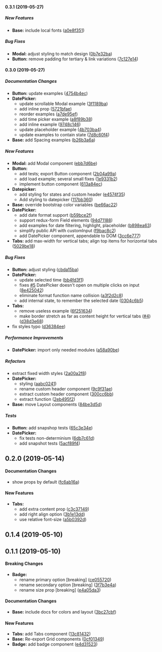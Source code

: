 #### 0.3.1 (2019-05-27)

##### New Features

* **Base:**  include local fonts ([a0e8f351](https://github.com/SynetoNet/compass-react/commit/a0e8f3512668e86590cf7232d2608d78c3da32cf))

##### Bug Fixes

* **Modal:**  adjust styling to match design ([0b7e32ba](https://github.com/SynetoNet/compass-react/commit/0b7e32baa76efab1d5fbaf0be4d18b090d417f3f))
* **Button:**  remove padding for tertiary & link variations ([7c127e14](https://github.com/SynetoNet/compass-react/commit/7c127e14cf746d58e89cca4ec516a0ad0405f38a))

#### 0.3.0 (2019-05-27)

##### Documentation Changes

* **Button:**  update examples ([4754b4ec](https://github.com/SynetoNet/compass-react/commit/4754b4ec67651167ddc8c07736e9d20b975a7b38))
* **DatePicker:**
  *  update scrollable Modal example ([3f1189ba](https://github.com/SynetoNet/compass-react/commit/3f1189ba2f66a545f3c363397228f5bc286135b3))
  *  add inline prop ([5721bfae](https://github.com/SynetoNet/compass-react/commit/5721bfaee940387ca4318a2c693c4f4a2b37ec15))
  *  reorder examples ([a7de95ef](https://github.com/SynetoNet/compass-react/commit/a7de95efe58e26dda98c59d7060550838f48f339))
  *  add time picker example ([a8f89b38](https://github.com/SynetoNet/compass-react/commit/a8f89b38d27fa2be733d778ce58cdcd8905fd85d))
  *  add inline example ([9748c146](https://github.com/SynetoNet/compass-react/commit/9748c146efc4eccbcf6345aef2e733b0b8420499))
  *  update placeholder example ([4b703ba4](https://github.com/SynetoNet/compass-react/commit/4b703ba41f8308675e88400b9650e901c65d75e6))
  *  update examples to contain state ([7d8c60f4](https://github.com/SynetoNet/compass-react/commit/7d8c60f408f0d6afbdd68e39523e767945a492f2))
* **Base:**  add Spacing examples ([b26b3a6a](https://github.com/SynetoNet/compass-react/commit/b26b3a6aabd98f7bc024e8832a3b8e5c5de1cb86))

##### New Features

* **Modal:**  add Modal component ([ebb7d6be](https://github.com/SynetoNet/compass-react/commit/ebb7d6be8f0a64906a29e97a54842a3082d47fab))
* **Button:**
  *  add tests; export Button component ([2b04a99a](https://github.com/SynetoNet/compass-react/commit/2b04a99a121bc5130479af7286e634e07a31a851))
  *  add load example; several small fixes ([1e9331b2](https://github.com/SynetoNet/compass-react/commit/1e9331b2bbedf64ff5ee5c9a83bfafa53594e13e))
  *  implement button component ([613a84ec](https://github.com/SynetoNet/compass-react/commit/613a84ec363f85f9cc0c922ac866fc226c69ca5d))
* **Datepicker:**
  *  add styling for states and custom header ([e4574f35](https://github.com/SynetoNet/compass-react/commit/e4574f354c8b69295efc38261e570d7cf1569596))
  *  Add styling to datepicker ([117bb360](https://github.com/SynetoNet/compass-react/commit/117bb360f12047d1cba512b2a3a37821389fa849))
* **Base:**  override bootstrap color variables ([be66ac22](https://github.com/SynetoNet/compass-react/commit/be66ac22a96aeca56d4a1af8f811d51a5c767ece))
* **DatePicker:**
  *  add date format support ([b59bce2f](https://github.com/SynetoNet/compass-react/commit/b59bce2f43e525ebc4eac2412185885aae968cf6))
  *  support redux-form Field elements ([94d71188](https://github.com/SynetoNet/compass-react/commit/94d7118853e50cd8df014b939266e715a7bab81e))
  *  add examples for date filtering, highlight, placeholder ([b898ea63](https://github.com/SynetoNet/compass-react/commit/b898ea636ee21a55a46f21c84f6512c6cbc7a8ee))
  *  simplify public API with customInput ([f9bac8c2](https://github.com/SynetoNet/compass-react/commit/f9bac8c2d35d15b3447712b48382ad3d02f93aea))
  *  add DatePicker component, appendable to DOM ([3cc6e777](https://github.com/SynetoNet/compass-react/commit/3cc6e777e932d85ae4538b8a671b0398e1368970))
* **Tabs:**  add max-width for vertical tabs; align top items for horizontal tabs ([5029be18](https://github.com/SynetoNet/compass-react/commit/5029be18927a9bc2bba99704174c07ba366240ec))

##### Bug Fixes

* **Button:**  adjust styling ([cbda15ba](https://github.com/SynetoNet/compass-react/commit/cbda15ba98dabf828811df2b81b96931a5b134c7))
* **DatePicker:**
  *  update selected time ([bb4fd3f1](https://github.com/SynetoNet/compass-react/commit/bb4fd3f1f90f887e6531e82983c53e0ef707c20e))
  *  fixes [#5](https://github.com/SynetoNet/compass-react/pull/5) DatePicker doesn't open on multiple clicks on input ([8e425042](https://github.com/SynetoNet/compass-react/commit/8e425042f6a9f71470bf417cea221cfa882b1c44))
  *  eliminate format function name collision ([a3f2d2c8](https://github.com/SynetoNet/compass-react/commit/a3f2d2c8c18872c0e1937b8f659caa51d62fa62e))
  *  add internal state, to remember the selected date ([0304c6b5](https://github.com/SynetoNet/compass-react/commit/0304c6b5240c1932877a1bef30eb921f40cd4946))
* **Tabs:**
  *  remove useless example ([6f251634](https://github.com/SynetoNet/compass-react/commit/6f251634351894f4e69a0a26ba47833bb161f6dc))
  *  make border stretch as far as content height for vertical tabs ([#4](https://github.com/SynetoNet/compass-react/pull/4)) ([d38d3e68](https://github.com/SynetoNet/compass-react/commit/d38d3e68855ea36007ac32708c7d95e5cc4d0161))
*  fix styles typo ([d36384ee](https://github.com/SynetoNet/compass-react/commit/d36384ee8cfc124aded195327630f719524bd9ea))

##### Performance Improvements

* **DatePicker:**  import only needed modules ([a58a90be](https://github.com/SynetoNet/compass-react/commit/a58a90be658284e934740140dd9cfceeacd87507))

##### Refactors

*  extract fixed width styles ([2a00a2f8](https://github.com/SynetoNet/compass-react/commit/2a00a2f864cdde725b9169191e34e2f9cbdcf96d))
* **DatePicker:**
  *  styling ([aabc0241](https://github.com/SynetoNet/compass-react/commit/aabc0241ef994836a1493ee3f98ba37ee30dd3b0))
  *  rename custom header component ([9c9f31ae](https://github.com/SynetoNet/compass-react/commit/9c9f31ae223ad8894f5b20a630b20fcc047e0fc7))
  *  extract custom header component ([300cc6bb](https://github.com/SynetoNet/compass-react/commit/300cc6bb355180ed2905134f8184321125325346))
  *  extract function ([2eb495f2](https://github.com/SynetoNet/compass-react/commit/2eb495f2d17fd4c09bef54b8e8a003f9deb3c853))
* **Base:**  move Layout components ([84be3d5d](https://github.com/SynetoNet/compass-react/commit/84be3d5d67cf58c4348caa0fad288ae524d528cb))

##### Tests

* **Button:**  add snapshop tests ([65c3e34e](https://github.com/SynetoNet/compass-react/commit/65c3e34e9ca48863d856b216d553558b00f15d57))
* **DatePicker:**
  *  fix tests non-determinism ([6db7c61d](https://github.com/SynetoNet/compass-react/commit/6db7c61df77f30052e7b575152df8622f48119d7))
  *  add snapshot tests ([5acf89f4](https://github.com/SynetoNet/compass-react/commit/5acf89f491c55fa05f0e99525b3b9242a3044fda))

## 0.2.0 (2019-05-14)

#### Documentation Changes

*  show props by default ([fc6ab16a](https://github.com/SynetoNet/compass-react/commit/fc6ab16ae07bbbfad4bcc613571719e41ef0b6b6))

#### New Features

* **Tabs:**
  *  add extra content prop ([c3c37149](https://github.com/SynetoNet/compass-react/commit/c3c3714975ca1b9e264cf46d43a5ce27de1872f6))
  *  add right align option ([3b1e13dd](https://github.com/SynetoNet/compass-react/commit/3b1e13dd927f133a86268879144e3f3f4bd59393))
  *  use relative font-size ([a5b0392d](https://github.com/SynetoNet/compass-react/commit/a5b0392d32826e8d556849e35af4b9cdf9d61df6))

## 0.1.4 (2019-05-10)

## 0.1.1 (2019-05-10)

#### Breaking Changes

* **Badge:**
  *  rename primary option [breaking] ([ce055720](https://github.com/SynetoNet/compass-react/commit/ce055720bd4b09a734f072e163944c44a6f9e6e1))
  *  rename secondary option [breaking] ([3f7b3e4a](https://github.com/SynetoNet/compass-react/commit/3f7b3e4ae4e97f07bacd6810794a1eeee4d95915))
  *  rename size prop [breaking] ([e4a05da3](https://github.com/SynetoNet/compass-react/commit/e4a05da3ab888dcaff16d8545962ddbeb3a9cd19))

#### Documentation Changes

* **Base:**  include docs for colors and layout ([3bc27cbf](https://github.com/SynetoNet/compass-react/commit/3bc27cbfdb9f21aadb47f92d9948346018f9a640))

#### New Features

* **Tabs:**  add Tabs component ([13c81432](https://github.com/SynetoNet/compass-react/commit/13c81432476d8e788cb3789a877c6e833893f101))
* **Base:**  Re-export Grid components ([0cf01349](https://github.com/SynetoNet/compass-react/commit/0cf013492d4a844449c4408aa71e35ad68b6b7b3))
* **Badge:**  add badge component ([e4d31523](https://github.com/SynetoNet/compass-react/commit/e4d31523e0e7b17725362d390f86fa608b77f21d))
